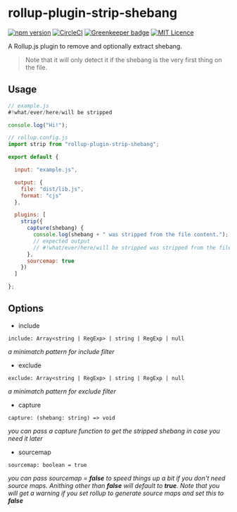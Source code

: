 # rollup-plugin-strip-shebang

[![npm version](https://badge.fury.io/js/rollup-plugin-strip-shebang.svg)](https://badge.fury.io/js/rollup-plugin-strip-shebang) [![CircleCI](https://circleci.com/gh/manferlo81/rollup-plugin-strip-shebang.svg?style=svg)](https://circleci.com/gh/manferlo81/rollup-plugin-strip-shebang) [![Greenkeeper badge](https://badges.greenkeeper.io/manferlo81/rollup-plugin-strip-shebang.svg)](https://greenkeeper.io/) [![MIT Licence](https://badges.frapsoft.com/os/mit/mit.svg)](https://opensource.org/licenses/mit-license.php)

A Rollup.js plugin to remove and optionally extract shebang.

> Note that it will only detect it if the shebang is the very first thing on the file.

## Usage

```js
// example.js
#!what/ever/here/will be stripped

console.log("Hi!");
```

```js
// rollup.config.js
import strip from "rollup-plugin-strip-shebang";

export default {

  input: "example.js",

  output: {
    file: "dist/lib.js",
    format: "cjs"
  },

  plugins: [
    strip({
      capture(shebang) {
        console.log(shebang + " was stripped from the file content.");
        // expected output
        // #!what/ever/here/will be stripped was stripped from the file content.
      },
      sourcemap: true
    })
  ]

};
```

## Options

- include
```
include: Array<string | RegExp> | string | RegExp | null
```
_a minimatch pattern for include filter_

- exclude
```
exclude: Array<string | RegExp> | string | RegExp | null
```
_a minimatch pattern for exclude filter_

- capture
```
capture: (shebang: string) => void
```
_you can pass a capture function to get the stripped shebang in case you need it later_

- sourcemap
```
sourcemap: boolean = true
```
_you can pass sourcemap = **false** to speed things up a bit if you don't need source maps. Anithing other than **false** will default to **true**. Note that you will get a warning if you set rollup to generate source maps and set this to **false**_
